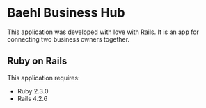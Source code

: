 Baehl Business Hub
================

This application was developed with love with Rails. It is an app for connecting two business owners together.

Ruby on Rails
-------------

This application requires:

- Ruby 2.3.0
- Rails 4.2.6
